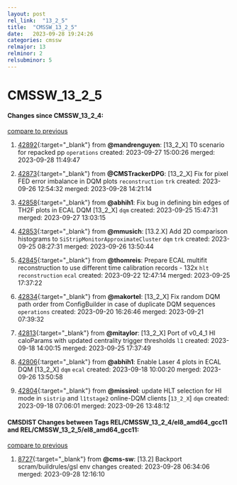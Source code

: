 ```yaml
---
layout: post
rel_link:  "13_2_5"
title:  "CMSSW_13_2_5"
date:   2023-09-28 19:24:26
categories: cmssw
relmajor: 13
relminor: 2
relsubminor: 5
---
```


# CMSSW_13_2_5
#### Changes since CMSSW_13_2_4:
[compare to previous](https://github.com/cms-sw/cmssw/compare/CMSSW_13_2_4...CMSSW_13_2_5)



1. [42892](http://github.com/cms-sw/cmssw/pull/42892){:target="_blank"}  from **@mandrenguyen**: [13_2_X] T0 scenario for repacked pp `operations` created: 2023-09-27 15:00:26 merged: 2023-09-28 11:49:47

2. [42873](http://github.com/cms-sw/cmssw/pull/42873){:target="_blank"}  from **@CMSTrackerDPG**: [13_2_X] Fix for pixel FED error imbalance in DQM plots `reconstruction` `trk` created: 2023-09-26 12:54:32 merged: 2023-09-28 14:21:14

3. [42858](http://github.com/cms-sw/cmssw/pull/42858){:target="_blank"}  from **@abhih1**: Fix bug in defining bin edges of TH2F plots in ECAL DQM [13_2_X] `dqm` created: 2023-09-25 15:47:31 merged: 2023-09-27 13:03:15

4. [42853](http://github.com/cms-sw/cmssw/pull/42853){:target="_blank"}  from **@mmusich**: [13.2.X] Add 2D comparison histograms to `SiStripMonitorApproximateCluster` `dqm` `trk` created: 2023-09-25 08:27:31 merged: 2023-09-26 13:50:44

5. [42845](http://github.com/cms-sw/cmssw/pull/42845){:target="_blank"}  from **@thomreis**: Prepare ECAL multifit reconstruction to use different time calibration records - 132x `hlt` `reconstruction` `ecal` created: 2023-09-22 12:47:14 merged: 2023-09-25 17:37:22

6. [42834](http://github.com/cms-sw/cmssw/pull/42834){:target="_blank"}  from **@makortel**: [13_2_X] Fix random DQM path order from ConfigBuilder in case of duplicate DQM sequences `operations` created: 2023-09-20 16:26:46 merged: 2023-09-21 07:39:32

7. [42813](http://github.com/cms-sw/cmssw/pull/42813){:target="_blank"}  from **@mitaylor**: [13_2_X] Port of v0_4_1 HI caloParams with updated centrality trigger thresholds `l1` created: 2023-09-18 14:00:15 merged: 2023-09-25 17:37:49

8. [42806](http://github.com/cms-sw/cmssw/pull/42806){:target="_blank"}  from **@abhih1**: Enable Laser 4 plots in ECAL DQM [13_2_X] `dqm` `ecal` created: 2023-09-18 10:00:20 merged: 2023-09-26 13:50:58

9. [42804](http://github.com/cms-sw/cmssw/pull/42804){:target="_blank"}  from **@missirol**: update HLT selection for HI mode in `sistrip` and `l1tstage2` online-DQM clients [`13_2_X`] `dqm` created: 2023-09-18 07:06:01 merged: 2023-09-26 13:48:12

#### CMSDIST Changes between Tags REL/CMSSW_13_2_4/el8_amd64_gcc11 and REL/CMSSW_13_2_5/el8_amd64_gcc11:
[compare to previous](https://github.com/cms-sw/cmsdist/compare/REL/CMSSW_13_2_4/el8_amd64_gcc11...REL/CMSSW_13_2_5/el8_amd64_gcc11)



1. [8727](http://github.com/cms-sw/cmsdist/pull/8727){:target="_blank"}  from **@cms-sw**: [13.2] Backport scram/buildrules/gsl env changes created: 2023-09-28 06:34:06 merged: 2023-09-28 12:16:10
